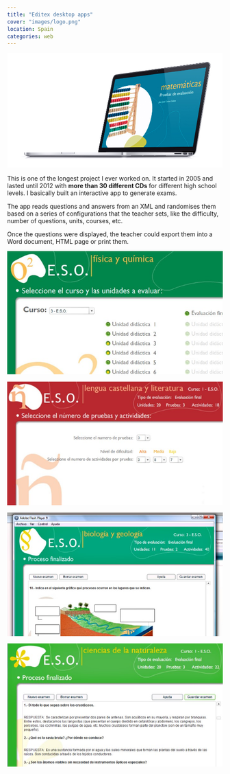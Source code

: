 ```yaml
---
title: "Editex desktop apps"
cover: "images/logo.png"
location: Spain
categories: web
---
```


![](./images/1.jpg)

This is one of the longest project I ever worked on. It started in 2005 and lasted until 2012 with **more than 30 different CDs** for different high school levels. I basically built an interactive app to generate exams.

The app reads questions and answers from an XML and randomises them based on a series of configurations that the teacher sets, like the difficulty, number of questions, units, courses, etc.

Once the questions were displayed, the teacher could export them into a Word document, HTML page or print them.

![](./images/2.jpg)

![](./images/3.jpg)

![](./images/4.jpg)

![](./images/5.jpg)
